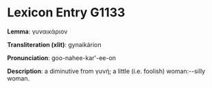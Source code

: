 # Lexicon Entry G1133

**Lemma**: γυναικάριον

**Transliteration (xlit)**: gynaikárion

**Pronunciation**: goo-nahee-kar'-ee-on

**Description**:
a diminutive from γυνή; a little (i.e. foolish) woman:--silly woman.
